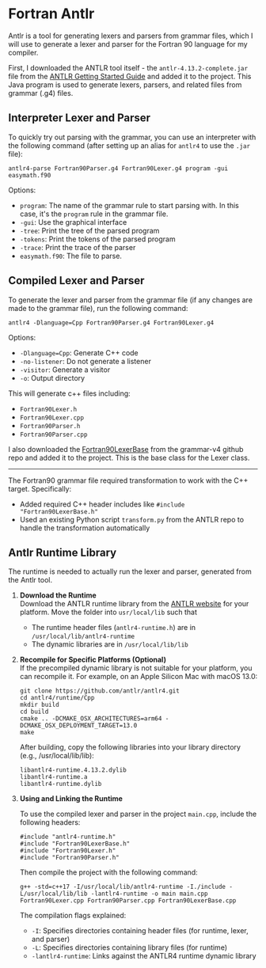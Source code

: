 # Fortran Antlr 

Antlr is a tool for generating lexers and parsers from grammar files, which I will use to generate a lexer and parser for the Fortran 90 language for my compiler.

First, I downloaded the ANTLR tool itself - the `antlr-4.13.2-complete.jar` file from the [ANTLR Getting Started Guide](https://github.com/antlr/antlr4/blob/master/doc/getting-started.md) and added it to the project. This Java program is used to generate lexers, parsers, and related files from grammar (.g4) files.

## Interpreter Lexer and Parser
To quickly try out parsing with the grammar, you can use an interpreter with the following command (after setting up an alias for `antlr4` to use the `.jar` file):
```
antlr4-parse Fortran90Parser.g4 Fortran90Lexer.g4 program -gui easymath.f90
```

Options:
- `program`: The name of the grammar rule to start parsing with. In this case, it's the `program` rule in the grammar file.
- `-gui`: Use the graphical interface
- `-tree`: Print the tree of the parsed program
- `-tokens`: Print the tokens of the parsed program
- `-trace`: Print the trace of the parser
- `easymath.f90`: The file to parse.

## Compiled Lexer and Parser

To generate the lexer and parser from the grammar file (if any changes are made to the grammar file), run the following command:
```
antlr4 -Dlanguage=Cpp Fortran90Parser.g4 Fortran90Lexer.g4
```

Options:
- `-Dlanguage=Cpp`: Generate C++ code
- `-no-listener`: Do not generate a listener
- `-visitor`: Generate a visitor
- `-o`: Output directory


This will generate c++ files including:
- `Fortran90Lexer.h`
- `Fortran90Lexer.cpp`
- `Fortran90Parser.h`
- `Fortran90Parser.cpp`

I also downloaded the [Fortran90LexerBase](https://github.com/antlr/grammars-v4/tree/master/fortran/fortran90/Cpp) from the grammar-v4 github repo and added it to the project. This is the base class for the Lexer class.

---

The Fortran90 grammar file required transformation to work with the C++ target. Specifically:
- Added required C++ header includes like `#include "Fortran90LexerBase.h"`
- Used an existing Python script `transform.py` from the ANTLR repo to handle the transformation automatically



## Antlr Runtime Library

The runtime is needed to actually run the lexer and parser, generated from the Antlr tool.

1. **Download the Runtime**  
   Download the ANTLR runtime library from the [ANTLR website](https://www.antlr.org/download.html) for your platform. Move the folder into `usr/local/lib` such that
   - The runtime header files (`antlr4-runtime.h`) are in `/usr/local/lib/antlr4-runtime`
   - The dynamic libraries are in `/usr/local/lib/lib`

2. **Recompile for Specific Platforms (Optional)**  
   If the precompiled dynamic library is not suitable for your platform, you can recompile it. For example, on an Apple Silicon Mac with macOS 13.0:


    ```
    git clone https://github.com/antlr/antlr4.git
    cd antlr4/runtime/Cpp
    mkdir build
    cd build
    cmake .. -DCMAKE_OSX_ARCHITECTURES=arm64 -DCMAKE_OSX_DEPLOYMENT_TARGET=13.0
    make
    ```

    After building, copy the following libraries into your library directory (e.g., /usr/local/lib/lib):

    ```
    libantlr4-runtime.4.13.2.dylib
    libantlr4-runtime.a
    libantlr4-runtime.dylib
    ```



3. **Using and Linking the Runtime**

    To use the compiled lexer and parser in the project `main.cpp`, include the following headers:

    ```
    #include "antlr4-runtime.h"
    #include "Fortran90LexerBase.h"
    #include "Fortran90Lexer.h"
    #include "Fortran90Parser.h"
    ```

    Then compile the project with the following command:
    ```
    g++ -std=c++17 -I/usr/local/lib/antlr4-runtime -I./include -L/usr/local/lib/lib -lantlr4-runtime -o main main.cpp Fortran90Lexer.cpp Fortran90Parser.cpp Fortran90LexerBase.cpp
    ```

    The compilation flags explained:
    - `-I`: Specifies directories containing header files (for runtime, lexer, and parser)
    - `-L`: Specifies directories containing library files (for runtime)
    - `-lantlr4-runtime`: Links against the ANTLR4 runtime dynamic library
